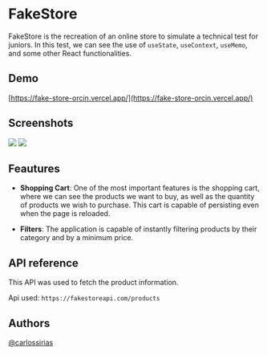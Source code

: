 # FakeStore

FakeStore is the recreation of an online store to simulate a technical test for juniors. In this test, we can see the use of ```useState```, ```useContext```, ```useMemo```, and some other React functionalities.

## Demo 

[https://fake-store-orcin.vercel.app/](https://fake-store-orcin.vercel.app/)

## Screenshots

<img src='https://i.ibb.co/BjMydLG/471shots-so.png'/>
<img src='https://i.ibb.co/h9kxCVj/126shots-so.png'/>

## Feautures

* **Shopping Cart**: One of the most important features is the shopping cart, where we can see the products we want to buy, as well as the quantity of products we wish to purchase. This cart is capable of persisting even when the page is reloaded.

* **Filters**: The application is capable of instantly filtering products by their category and by a minimum price.

## API reference

This API was used to fetch the product information.

Api used: ```https://fakestoreapi.com/products```

## Authors

[@carlossirias](https://www.github.com/carlossirias)